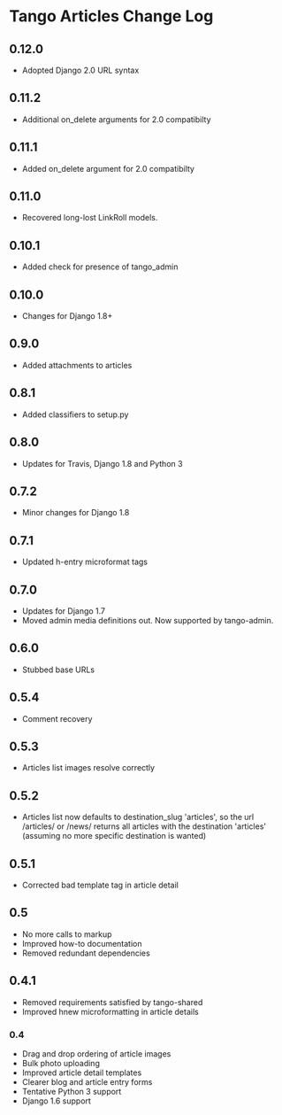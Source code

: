 # Tango Articles Change Log

## 0.12.0
* Adopted Django 2.0 URL syntax

## 0.11.2
* Additional on_delete arguments for 2.0 compatibilty

## 0.11.1
* Added on_delete argument for 2.0 compatibilty

## 0.11.0
* Recovered long-lost LinkRoll models.

## 0.10.1
* Added check for presence of tango_admin

## 0.10.0
* Changes for Django 1.8+

## 0.9.0
* Added attachments to articles

## 0.8.1
* Added classifiers to setup.py

## 0.8.0
* Updates for Travis, Django 1.8 and Python 3

## 0.7.2
* Minor changes for Django 1.8

## 0.7.1
* Updated h-entry microformat tags

## 0.7.0
* Updates for Django 1.7
* Moved admin media definitions out. Now supported by tango-admin.

## 0.6.0
* Stubbed base URLs

## 0.5.4
* Comment recovery

## 0.5.3
* Articles list images resolve correctly

## 0.5.2
* Articles list now defaults to destination_slug 'articles', so the url /articles/ or /news/ returns all articles with the destination 'articles' (assuming no more specific destination is wanted)

## 0.5.1
* Corrected bad template tag in article detail

## 0.5
* No more calls to markup
* Improved how-to documentation
* Removed redundant dependencies

## 0.4.1
* Removed requirements satisfied by tango-shared
* Improved hnew microformatting in article details

### 0.4
* Drag and drop ordering of article images
* Bulk photo uploading
* Improved article detail templates
* Clearer blog and article entry forms
* Tentative Python 3 support
* Django 1.6 support
